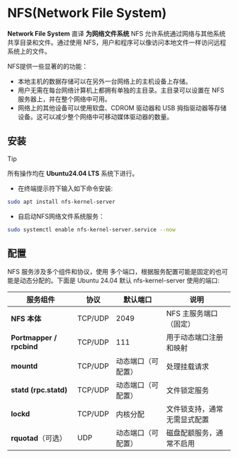 # NFS(Network File System)

**Network File System** 直译 **为网络文件系统** NFS 允许系统通过网络与其他系统共享目录和文件。通过使用 NFS，用户和程序可以像访问本地文件一样访问远程系统上的文件。

NFS提供一些显著的的功能：

- 本地主机的数据存储可以在另外一台网络上的主机设备上存储。
- 用户无需在每台网络计算机上都拥有单独的主目录。主目录可以设置在 NFS 服务器上，并在整个网络中可用。
- 网络上的其他设备可以使用软盘、CDROM 驱动器和 USB 拇指驱动器等存储设备。这可以减少整个网络中可移动媒体驱动器的数量。

## 安装

> [!TIP]
> 所有操作均在 **Ubuntu24.04 LTS** 系统下进行。

- 在终端提示符下输入如下命令安装:

```bash
sudo apt install nfs-kernel-server
```

- 自启动NFS网络文件系统服务：

```bash
sudo systemctl enable nfs-kernel-server.service --now
```

## 配置

NFS 服务涉及多个组件和协议，使用 多个端口，根据服务配置可能是固定的也可能是动态分配的。下面是 Ubuntu 24.04 默认 nfs-kernel-server 使用的端口:

| 服务组件                     | 协议      | 默认端口      | 说明             |
| ------------------------ | ------- | --------- | -------------- |
| **NFS 本体**               | TCP/UDP | 2049      | NFS 主服务端口（固定）  |
| **Portmapper / rpcbind** | TCP/UDP | 111       | 用于动态端口注册和映射    |
| **mountd**               | TCP/UDP | 动态端口（可配置） | 处理挂载请求         |
| **statd (rpc.statd)**    | TCP/UDP | 动态端口（可配置） | 文件锁定服务         |
| **lockd**                | TCP/UDP | 内核分配      | 文件锁支持，通常无需显式配置 |
| **rquotad**（可选）          | UDP     | 动态端口（可配置） | 磁盘配额服务，通常不启用   |
